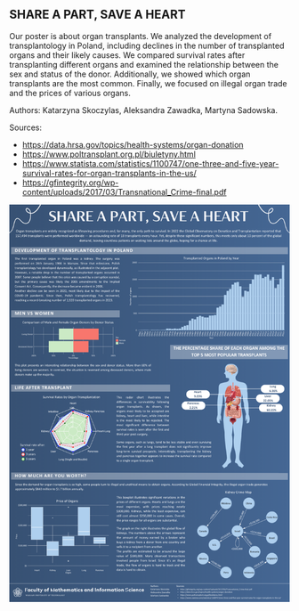 ## SHARE A PART, SAVE A HEART

Our poster is about organ transplants. We analyzed the development of transplantology in Poland, including declines in the number of transplanted organs and their likely causes. We compared survival rates after transplanting different organs and examined the relationship between the sex and status of the donor. Additionally, we showed which organ transplants are the most common. Finally, we focused on illegal organ trade and the prices of various organs.

Authors: Katarzyna Skoczylas, Aleksandra Zawadka, Martyna Sadowska.

Sources:
- https://data.hrsa.gov/topics/health-systems/organ-donation
- https://www.poltransplant.org.pl/biuletyny.html
- https://www.statista.com/statistics/1100747/one-three-and-five-year-survival-rates-for-organ-transplants-in-the-us/
- https://gfintegrity.org/wp-content/uploads/2017/03/Transnational_Crime-final.pdf



<img src="Sadowska_Skoczylas_Zawadka.png" align="center" width="600"/>

